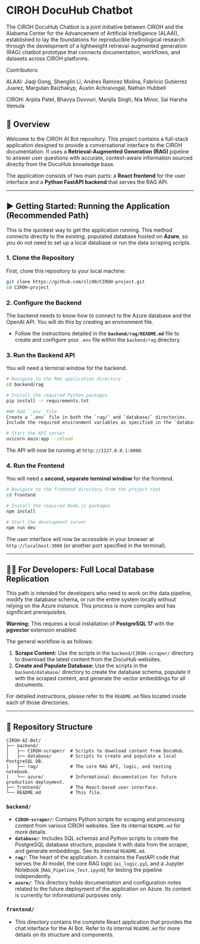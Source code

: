 # CIROH DocuHub Chatbot
The CIROH DocuHub Chatbot is a joint initiative between CIROH and the Alabama Center for the Advancement of Artificial Intelligence (ALAAI), established to lay the foundations for reproducible hydrological research through the development of a lightweight retrieval-augmented generation (RAG) chatbot prototype that connects documentation, workflows, and datasets across CIROH platforms.

Contributors: 

ALAAI: Jiaqi Gong, Shenglin Li, Andres Ramirez Molina, Fabricio Gutierrez Juarez, Margulan Baizhakyp, Austin Achraivogal, Nathan Hubbell

CIROH: Arpita Patel, Bhavya Duvvuri, Manjila Singh, Nia Minor, Sai Harsha Vemula

## 📖 Overview

Welcome to the CIROH AI Bot repository. This project contains a full-stack application designed to provide a conversational interface to the CIROH documentation. It uses a **Retrieval-Augmented Generation (RAG)** pipeline to answer user questions with accurate, context-aware information sourced directly from the DocuHub knowledge base.

The application consists of two main parts: a **React frontend** for the user interface and a **Python FastAPI backend** that serves the RAG API.

-----

## ▶️ Getting Started: Running the Application (Recommended Path)

This is the quickest way to get the application running. This method connects directly to the existing, populated database hosted on **Azure**, so you do not need to set up a local database or run the data scraping scripts.

### 1\. Clone the Repository

First, clone this repository to your local machine:

```bash
git clone https://github.com/sli90/CIROH-project.git
cd CIROH-project
```

### 2\. Configure the Backend

The backend needs to know how to connect to the Azure database and the OpenAI API. You will do this by creating an environment file.

  * Follow the instructions detailed in the **`backend/rag/README.md`** file to create and configure your `.env` file within the `backend/rag` directory.

### 3\. Run the Backend API

You will need a terminal window for the backend.

```bash
# Navigate to the RAG application directory
cd backend/rag

# Install the required Python packages
pip install -r requirements.txt

### Add `.env` File
Create a `.env` file in both the `rag/` and `database/` directories.  
Include the required environment variables as specified in the `database/` folder documentation.

# Start the API server
uvicorn main:app --reload
```

The API will now be running at `http://1227.0.0.1:8000`.

### 4\. Run the Frontend

You will need a **second, separate terminal window** for the frontend.

```bash
# Navigate to the frontend directory from the project root
cd frontend

# Install the required Node.js packages
npm install

# Start the development server
npm run dev
```

The user interface will now be accessible in your browser at `http://localhost:3000` (or another port specified in the terminal).

-----

## 👨‍💻 For Developers: Full Local Database Replication

This path is intended for developers who need to work on the data pipeline, modify the database schema, or run the entire system locally without relying on the Azure instance. This process is more complex and has significant prerequisites.

**Warning:** This requires a local installation of **PostgreSQL 17** with the **pgvector** extension enabled.

The general workflow is as follows:

1.  **Scrape Content:** Use the scripts in the `backend/CIROH-scraper/` directory to download the latest content from the DocuHub websites.
2.  **Create and Populate Database:** Use the scripts in the `backend/database/` directory to create the database schema, populate it with the scraped content, and generate the vector embeddings for all documents.

For detailed instructions, please refer to the `README.md` files located inside each of those directories.

-----

## 📂 Repository Structure

```
CIROH-AI-Bot/
├── backend/
│   ├── CIROH-scraper/  # Scripts to download content from DocuHub.
│   ├── database/       # Scripts to create and populate a local PostgreSQL DB.
│   ├── rag/            # The core RAG API, logic, and testing notebook.
│   └── azure/          # Informational documentation for future production deployment.
├── frontend/           # The React-based user interface.
└── README.md           # This file.
```

### `backend/`

  * **`CIROH-scraper/`**: Contains Python scripts for scraping and processing content from various CIROH websites. See its internal `README.md` for more details.
  * **`database/`**: Includes SQL schemas and Python scripts to create the PostgreSQL database structure, populate it with data from the scraper, and generate embeddings. See its internal `README.md`.
  * **`rag/`**: The heart of the application. It contains the FastAPI code that serves the AI model, the core RAG logic (`ai_logic.py`), and a Jupyter Notebook (`RAG_Pipeline_Test.ipynb`) for testing the pipeline independently.
  * **`azure/`**: This directory holds documentation and configuration notes related to the future deployment of the application on Azure. Its content is currently for informational purposes only.

### `frontend/`

  * This directory contains the complete React application that provides the chat interface for the AI Bot. Refer to its internal `README.md` for more details on its structure and components.
